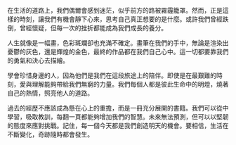 在生活的道路上，我們偶爾會感到迷茫，似乎前方的路被霧霾籠罩。然而，正是這樣的時刻，讓我們有機會靜下心來，思考自己真正想要的是什麼。或許我們曾經跌倒，曾經懷疑，但每一次的挫折都能成為我們成長的養分。

人生就像是一幅畫，色彩斑斕卻也充滿不確定。畫筆在我們的手中，無論是渲染出憂鬱的灰色，還是輝煌的金色，最終的作品都在我們自己心中。這一切都要靠我們的勇氣和決心去描繪。

學會珍惜身邊的人，因為他們是我們在這段旅途上的陪伴。即使是在最艱難的時刻，愛與理解能夠帶給我們無窮的力量。我們每個人都是彼此生命中的明燈，燒著自己的熱情，照亮他人的道路。

過去的經歷不應該成為懸在心上的重擔，而是一冊充分展開的書籍。我們可以從中學習，吸取教訓，每翻一頁都能夠增加我們的智慧。未來無法預測，但可以以堅韌的態度來應對挑戰。記住，每一個今天都是我們創造明天的機會。要相信，生活在不斷變化，奇跡隨時都會發生。